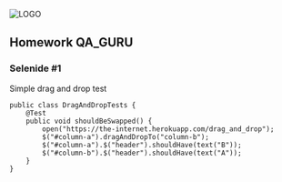 ![LOGO](https://fs-thb03.getcourse.ru/fileservice/file/thumbnail/h/b635b6cb9478bb87c77e9c070ee6e122.png/s/x50/a/159627/sc/207)

## Homework QA_GURU

### Selenide #1

Simple drag and drop test

```
public class DragAndDropTests {
    @Test
    public void shouldBeSwapped() {
        open("https://the-internet.herokuapp.com/drag_and_drop");
        $("#column-a").dragAndDropTo("column-b");
        $("#column-a").$("header").shouldHave(text("B"));
        $("#column-b").$("header").shouldHave(text("A"));
    }
}
```
